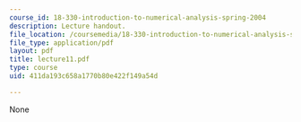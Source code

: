 ```yaml
---
course_id: 18-330-introduction-to-numerical-analysis-spring-2004
description: Lecture handout.
file_location: /coursemedia/18-330-introduction-to-numerical-analysis-spring-2004/411da193c658a1770b80e422f149a54d_lecture11.pdf
file_type: application/pdf
layout: pdf
title: lecture11.pdf
type: course
uid: 411da193c658a1770b80e422f149a54d

---
```

None